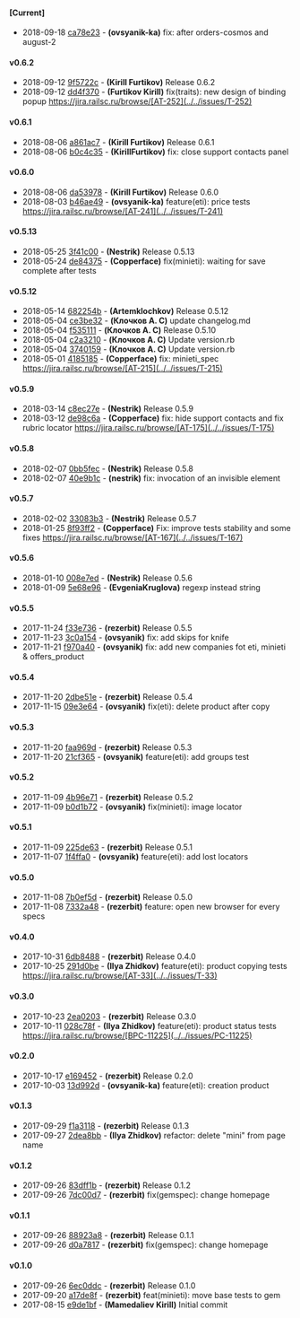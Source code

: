 
#### [Current]
 * 2018-09-18 [ca78e23](../../commit/ca78e23) - __(ovsyanik-ka)__ fix: after orders-cosmos and august-2

#### v0.6.2
 * 2018-09-12 [9f5722c](../../commit/9f5722c) - __(Kirill Furtikov)__ Release 0.6.2
 * 2018-09-12 [dd4f370](../../commit/dd4f370) - __(Furtikov Kirill)__ fix(traits): new design of binding popup https://jira.railsc.ru/browse/[AT-252](../../issues/T-252)

#### v0.6.1
 * 2018-08-06 [a861ac7](../../commit/a861ac7) - __(Kirill Furtikov)__ Release 0.6.1
 * 2018-08-06 [b0c4c35](../../commit/b0c4c35) - __(KirillFurtikov)__ fix: close support contacts panel

#### v0.6.0
 * 2018-08-06 [da53978](../../commit/da53978) - __(Kirill Furtikov)__ Release 0.6.0
 * 2018-08-03 [b46ae49](../../commit/b46ae49) - __(ovsyanik-ka)__ feature(eti): price tests https://jira.railsc.ru/browse/[AT-241](../../issues/T-241)

#### v0.5.13
 * 2018-05-25 [3f41c00](../../commit/3f41c00) - __(Nestrik)__ Release 0.5.13
 * 2018-05-24 [de84375](../../commit/de84375) - __(Copperface)__ fix(minieti): waiting for save complete after tests

#### v0.5.12
 * 2018-05-14 [682254b](../../commit/682254b) - __(Artemklochkov)__ Release 0.5.12
 * 2018-05-04 [ce3be32](../../commit/ce3be32) - __(Клочков А. С)__ update changelog.md
 * 2018-05-04 [f535111](../../commit/f535111) - __(Клочков А. С)__ Release 0.5.10
 * 2018-05-04 [c2a3210](../../commit/c2a3210) - __(Клочков А. С)__ Update version.rb
 * 2018-05-04 [3740159](../../commit/3740159) - __(Клочков А. С)__ Update version.rb
 * 2018-05-01 [4185185](../../commit/4185185) - __(Copperface)__ fix: minieti_spec https://jira.railsc.ru/browse/[AT-215](../../issues/T-215)

#### v0.5.9
 * 2018-03-14 [c8ec27e](../../commit/c8ec27e) - __(Nestrik)__ Release 0.5.9
 * 2018-03-12 [de98c6a](../../commit/de98c6a) - __(Copperface)__ fix: hide support contacts and fix rubric locator https://jira.railsc.ru/browse/[AT-175](../../issues/T-175)

#### v0.5.8
 * 2018-02-07 [0bb5fec](../../commit/0bb5fec) - __(Nestrik)__ Release 0.5.8
 * 2018-02-07 [40e9b1c](../../commit/40e9b1c) - __(nestrik)__ fix: invocation of an invisible element

#### v0.5.7
 * 2018-02-02 [33083b3](../../commit/33083b3) - __(Nestrik)__ Release 0.5.7
 * 2018-01-25 [8f93ff2](../../commit/8f93ff2) - __(Copperface)__ Fix: improve tests stability and some fixes https://jira.railsc.ru/browse/[AT-167](../../issues/T-167)

#### v0.5.6
 * 2018-01-10 [008e7ed](../../commit/008e7ed) - __(Nestrik)__ Release 0.5.6
 * 2018-01-09 [5e68e96](../../commit/5e68e96) - __(EvgeniaKruglova)__ regexp instead string

#### v0.5.5
 * 2017-11-24 [f33e736](../../commit/f33e736) - __(rezerbit)__ Release 0.5.5
 * 2017-11-23 [3c0a154](../../commit/3c0a154) - __(ovsyanik)__ fix: add skips for knife
 * 2017-11-21 [f970a40](../../commit/f970a40) - __(ovsyanik)__ fix: add new companies fot eti, minieti & offers_product

#### v0.5.4
 * 2017-11-20 [2dbe51e](../../commit/2dbe51e) - __(rezerbit)__ Release 0.5.4
 * 2017-11-15 [09e3e64](../../commit/09e3e64) - __(ovsyanik)__ fix(eti): delete product after copy

#### v0.5.3
 * 2017-11-20 [faa969d](../../commit/faa969d) - __(rezerbit)__ Release 0.5.3
 * 2017-11-20 [21cf365](../../commit/21cf365) - __(ovsyanik)__ feature(eti): add groups test

#### v0.5.2
 * 2017-11-09 [4b96e71](../../commit/4b96e71) - __(rezerbit)__ Release 0.5.2
 * 2017-11-09 [b0d1b72](../../commit/b0d1b72) - __(ovsyanik)__ fix(minieti): image locator

#### v0.5.1
 * 2017-11-09 [225de63](../../commit/225de63) - __(rezerbit)__ Release 0.5.1
 * 2017-11-07 [1f4ffa0](../../commit/1f4ffa0) - __(ovsyanik)__ feature(eti): add lost locators

#### v0.5.0
 * 2017-11-08 [7b0ef5d](../../commit/7b0ef5d) - __(rezerbit)__ Release 0.5.0
 * 2017-11-08 [7332a48](../../commit/7332a48) - __(rezerbit)__ feature: open new browser for every specs

#### v0.4.0
 * 2017-10-31 [6db8488](../../commit/6db8488) - __(rezerbit)__ Release 0.4.0
 * 2017-10-25 [291d0be](../../commit/291d0be) - __(Ilya Zhidkov)__ feature(eti): product copying tests https://jira.railsc.ru/browse/[AT-33](../../issues/T-33)

#### v0.3.0
 * 2017-10-23 [2ea0203](../../commit/2ea0203) - __(rezerbit)__ Release 0.3.0
 * 2017-10-11 [028c78f](../../commit/028c78f) - __(Ilya Zhidkov)__ feature(eti): product status tests https://jira.railsc.ru/browse/[BPC-11225](../../issues/PC-11225)

#### v0.2.0
 * 2017-10-17 [e169452](../../commit/e169452) - __(rezerbit)__ Release 0.2.0
 * 2017-10-03 [13d992d](../../commit/13d992d) - __(ovsyanik-ka)__ feature(eti): creation product

#### v0.1.3
 * 2017-09-29 [f1a3118](../../commit/f1a3118) - __(rezerbit)__ Release 0.1.3
 * 2017-09-27 [2dea8bb](../../commit/2dea8bb) - __(Ilya Zhidkov)__ refactor: delete "mini" from page name

#### v0.1.2
 * 2017-09-26 [83dff1b](../../commit/83dff1b) - __(rezerbit)__ Release 0.1.2
 * 2017-09-26 [7dc00d7](../../commit/7dc00d7) - __(rezerbit)__ fix(gemspec): change homepage

#### v0.1.1
 * 2017-09-26 [88923a8](../../commit/88923a8) - __(rezerbit)__ Release 0.1.1
 * 2017-09-26 [d0a7817](../../commit/d0a7817) - __(rezerbit)__ fix(gemspec): change homepage

#### v0.1.0
 * 2017-09-26 [6ec0ddc](../../commit/6ec0ddc) - __(rezerbit)__ Release 0.1.0
 * 2017-09-20 [a17de8f](../../commit/a17de8f) - __(rezerbit)__ feat(minieti): move base tests to gem
 * 2017-08-15 [e9de1bf](../../commit/e9de1bf) - __(Mamedaliev Kirill)__ Initial commit
